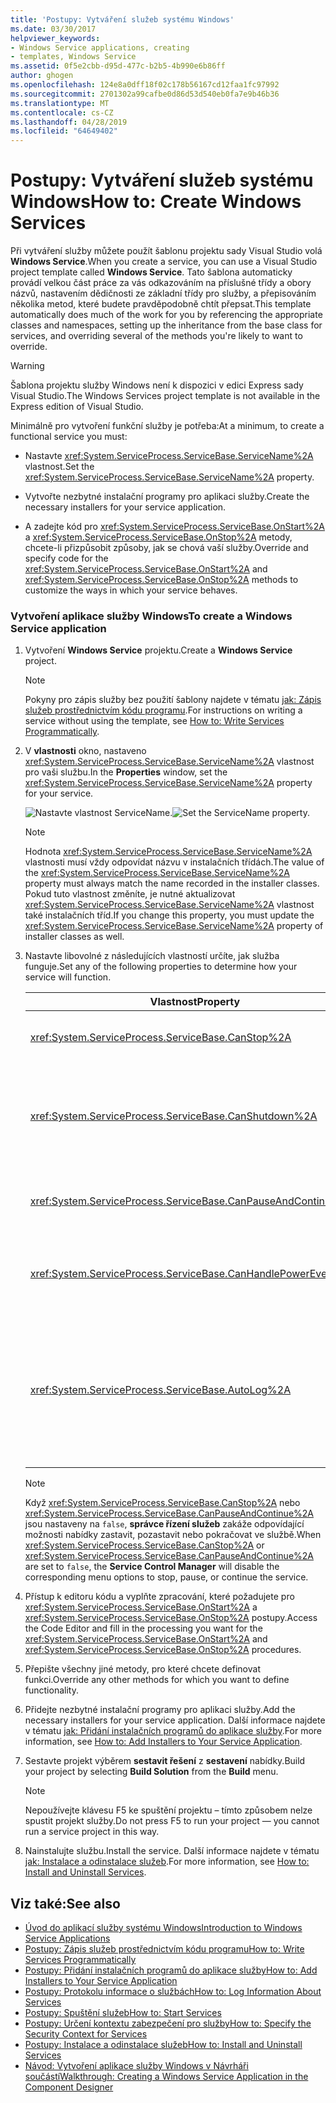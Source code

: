 ```yaml
---
title: 'Postupy: Vytváření služeb systému Windows'
ms.date: 03/30/2017
helpviewer_keywords:
- Windows Service applications, creating
- templates, Windows Service
ms.assetid: 0f5e2cbb-d95d-477c-b2b5-4b990e6b86ff
author: ghogen
ms.openlocfilehash: 124e8a0dff18f02c178b56167cd12faa1fc97992
ms.sourcegitcommit: 2701302a99cafbe0d86d53d540eb0fa7e9b46b36
ms.translationtype: MT
ms.contentlocale: cs-CZ
ms.lasthandoff: 04/28/2019
ms.locfileid: "64649402"
---
```

# <a name="how-to-create-windows-services"></a><span data-ttu-id="617b3-102">Postupy: Vytváření služeb systému Windows</span><span class="sxs-lookup"><span data-stu-id="617b3-102">How to: Create Windows Services</span></span>
<span data-ttu-id="617b3-103">Při vytváření služby můžete použít šablonu projektu sady Visual Studio volá **Windows Service**.</span><span class="sxs-lookup"><span data-stu-id="617b3-103">When you create a service, you can use a Visual Studio project template called **Windows Service**.</span></span> <span data-ttu-id="617b3-104">Tato šablona automaticky provádí velkou část práce za vás odkazováním na příslušné třídy a obory názvů, nastavením dědičnosti ze základní třídy pro služby, a přepisováním několika metod, které budete pravděpodobně chtít přepsat.</span><span class="sxs-lookup"><span data-stu-id="617b3-104">This template automatically does much of the work for you by referencing the appropriate classes and namespaces, setting up the inheritance from the base class for services, and overriding several of the methods you're likely to want to override.</span></span>  
  
> [!WARNING]
>  <span data-ttu-id="617b3-105">Šablona projektu služby Windows není k dispozici v edici Express sady Visual Studio.</span><span class="sxs-lookup"><span data-stu-id="617b3-105">The Windows Services project template is not available in the Express edition of Visual Studio.</span></span>  
  
 <span data-ttu-id="617b3-106">Minimálně pro vytvoření funkční služby je potřeba:</span><span class="sxs-lookup"><span data-stu-id="617b3-106">At a minimum, to create a functional service you must:</span></span>  
  
- <span data-ttu-id="617b3-107">Nastavte <xref:System.ServiceProcess.ServiceBase.ServiceName%2A> vlastnost.</span><span class="sxs-lookup"><span data-stu-id="617b3-107">Set the <xref:System.ServiceProcess.ServiceBase.ServiceName%2A> property.</span></span>  
  
- <span data-ttu-id="617b3-108">Vytvořte nezbytné instalační programy pro aplikaci služby.</span><span class="sxs-lookup"><span data-stu-id="617b3-108">Create the necessary installers for your service application.</span></span>  
  
- <span data-ttu-id="617b3-109">A zadejte kód pro <xref:System.ServiceProcess.ServiceBase.OnStart%2A> a <xref:System.ServiceProcess.ServiceBase.OnStop%2A> metody, chcete-li přizpůsobit způsoby, jak se chová vaší služby.</span><span class="sxs-lookup"><span data-stu-id="617b3-109">Override and specify code for the <xref:System.ServiceProcess.ServiceBase.OnStart%2A> and <xref:System.ServiceProcess.ServiceBase.OnStop%2A> methods to customize the ways in which your service behaves.</span></span>  
  
### <a name="to-create-a-windows-service-application"></a><span data-ttu-id="617b3-110">Vytvoření aplikace služby Windows</span><span class="sxs-lookup"><span data-stu-id="617b3-110">To create a Windows Service application</span></span>  
  
1. <span data-ttu-id="617b3-111">Vytvoření **Windows Service** projektu.</span><span class="sxs-lookup"><span data-stu-id="617b3-111">Create a **Windows Service** project.</span></span>  
  
    > [!NOTE]
    >  <span data-ttu-id="617b3-112">Pokyny pro zápis služby bez použití šablony najdete v tématu [jak: Zápis služeb prostřednictvím kódu programu](../../../docs/framework/windows-services/how-to-write-services-programmatically.md).</span><span class="sxs-lookup"><span data-stu-id="617b3-112">For instructions on writing a service without using the template, see [How to: Write Services Programmatically](../../../docs/framework/windows-services/how-to-write-services-programmatically.md).</span></span>  
  
2. <span data-ttu-id="617b3-113">V **vlastnosti** okno, nastaveno <xref:System.ServiceProcess.ServiceBase.ServiceName%2A> vlastnost pro vaši službu.</span><span class="sxs-lookup"><span data-stu-id="617b3-113">In the **Properties** window, set the <xref:System.ServiceProcess.ServiceBase.ServiceName%2A> property for your service.</span></span>  
  
     <span data-ttu-id="617b3-114">![Nastavte vlastnost ServiceName. ](../../../docs/framework/windows-services/media/windowsservice-servicename.PNG "WindowsService_ServiceName")</span><span class="sxs-lookup"><span data-stu-id="617b3-114">![Set the ServiceName property.](../../../docs/framework/windows-services/media/windowsservice-servicename.PNG "WindowsService_ServiceName")</span></span>  
  
    > [!NOTE]
    >  <span data-ttu-id="617b3-115">Hodnota <xref:System.ServiceProcess.ServiceBase.ServiceName%2A> vlastnosti musí vždy odpovídat názvu v instalačních třídách.</span><span class="sxs-lookup"><span data-stu-id="617b3-115">The value of the <xref:System.ServiceProcess.ServiceBase.ServiceName%2A> property must always match the name recorded in the installer classes.</span></span> <span data-ttu-id="617b3-116">Pokud tuto vlastnost změníte, je nutné aktualizovat <xref:System.ServiceProcess.ServiceBase.ServiceName%2A> vlastnost také instalačních tříd.</span><span class="sxs-lookup"><span data-stu-id="617b3-116">If you change this property, you must update the <xref:System.ServiceProcess.ServiceBase.ServiceName%2A> property of installer classes as well.</span></span>  
  
3. <span data-ttu-id="617b3-117">Nastavte libovolné z následujících vlastností určíte, jak služba funguje.</span><span class="sxs-lookup"><span data-stu-id="617b3-117">Set any of the following properties to determine how your service will function.</span></span>  
  
    |<span data-ttu-id="617b3-118">Vlastnost</span><span class="sxs-lookup"><span data-stu-id="617b3-118">Property</span></span>|<span data-ttu-id="617b3-119">Nastavení</span><span class="sxs-lookup"><span data-stu-id="617b3-119">Setting</span></span>|  
    |--------------|-------------|  
    |<xref:System.ServiceProcess.ServiceBase.CanStop%2A>|<span data-ttu-id="617b3-120">`True` Chcete-li určit, že služba bude přijímat žádosti o zastavení činnosti; `false` zabránit zastavení služby.</span><span class="sxs-lookup"><span data-stu-id="617b3-120">`True` to indicate that the service will accept requests to stop running; `false` to prevent the service from being stopped.</span></span>|  
    |<xref:System.ServiceProcess.ServiceBase.CanShutdown%2A>|<span data-ttu-id="617b3-121">`True` k označení, že služba chce obdržet oznámení, při vypnutí počítače, ve kterém žije, aby mohla volat <xref:System.ServiceProcess.ServiceBase.OnShutdown%2A> postup.</span><span class="sxs-lookup"><span data-stu-id="617b3-121">`True` to indicate that the service wants to receive notification when the computer on which it lives shuts down, enabling it to call the <xref:System.ServiceProcess.ServiceBase.OnShutdown%2A> procedure.</span></span>|  
    |<xref:System.ServiceProcess.ServiceBase.CanPauseAndContinue%2A>|<span data-ttu-id="617b3-122">`True` Chcete-li určit, že služba bude přijímat žádosti o pozastavení nebo obnovení činnosti; `false` zabránit službě pozastavit a obnovit.</span><span class="sxs-lookup"><span data-stu-id="617b3-122">`True` to indicate that the service will accept requests to pause or to resume running; `false` to prevent the service from being paused and resumed.</span></span>|  
    |<xref:System.ServiceProcess.ServiceBase.CanHandlePowerEvent%2A>|<span data-ttu-id="617b3-123">`True` k označení, že služba může zpracovat oznámení změny stavu napájení počítače; `false` zabránit službě dostávat oznámení těchto změn.</span><span class="sxs-lookup"><span data-stu-id="617b3-123">`True` to indicate that the service can handle notification of changes to the computer's power status; `false` to prevent the service from being notified of these changes.</span></span>|  
    |<xref:System.ServiceProcess.ServiceBase.AutoLog%2A>|<span data-ttu-id="617b3-124">`True` pro zápis informačních položek do protokolu událostí aplikace, když služba provede akci; `false` zakázat tuto funkci.</span><span class="sxs-lookup"><span data-stu-id="617b3-124">`True` to write informational entries to the Application event log when your service performs an action; `false` to disable this functionality.</span></span> <span data-ttu-id="617b3-125">Další informace najdete v tématu [jak: Protokolování informací o službách](../../../docs/framework/windows-services/how-to-log-information-about-services.md).</span><span class="sxs-lookup"><span data-stu-id="617b3-125">For more information, see [How to: Log Information About Services](../../../docs/framework/windows-services/how-to-log-information-about-services.md).</span></span> <span data-ttu-id="617b3-126">**Poznámka:**  Ve výchozím nastavení <xref:System.ServiceProcess.ServiceBase.AutoLog%2A> je nastavena na `true`.</span><span class="sxs-lookup"><span data-stu-id="617b3-126">**Note:**  By default, <xref:System.ServiceProcess.ServiceBase.AutoLog%2A> is set to `true`.</span></span>|  
  
    > [!NOTE]
    >  <span data-ttu-id="617b3-127">Když <xref:System.ServiceProcess.ServiceBase.CanStop%2A> nebo <xref:System.ServiceProcess.ServiceBase.CanPauseAndContinue%2A> jsou nastaveny na `false`, **správce řízení služeb** zakáže odpovídající možnosti nabídky zastavit, pozastavit nebo pokračovat ve službě.</span><span class="sxs-lookup"><span data-stu-id="617b3-127">When <xref:System.ServiceProcess.ServiceBase.CanStop%2A> or <xref:System.ServiceProcess.ServiceBase.CanPauseAndContinue%2A> are set to `false`, the **Service Control Manager** will disable the corresponding menu options to stop, pause, or continue the service.</span></span>  
  
4. <span data-ttu-id="617b3-128">Přístup k editoru kódu a vyplňte zpracování, které požadujete pro <xref:System.ServiceProcess.ServiceBase.OnStart%2A> a <xref:System.ServiceProcess.ServiceBase.OnStop%2A> postupy.</span><span class="sxs-lookup"><span data-stu-id="617b3-128">Access the Code Editor and fill in the processing you want for the <xref:System.ServiceProcess.ServiceBase.OnStart%2A> and <xref:System.ServiceProcess.ServiceBase.OnStop%2A> procedures.</span></span>  
  
5. <span data-ttu-id="617b3-129">Přepište všechny jiné metody, pro které chcete definovat funkci.</span><span class="sxs-lookup"><span data-stu-id="617b3-129">Override any other methods for which you want to define functionality.</span></span>  
  
6. <span data-ttu-id="617b3-130">Přidejte nezbytné instalační programy pro aplikaci služby.</span><span class="sxs-lookup"><span data-stu-id="617b3-130">Add the necessary installers for your service application.</span></span> <span data-ttu-id="617b3-131">Další informace najdete v tématu [jak: Přidání instalačních programů do aplikace služby](../../../docs/framework/windows-services/how-to-add-installers-to-your-service-application.md).</span><span class="sxs-lookup"><span data-stu-id="617b3-131">For more information, see [How to: Add Installers to Your Service Application](../../../docs/framework/windows-services/how-to-add-installers-to-your-service-application.md).</span></span>  
  
7. <span data-ttu-id="617b3-132">Sestavte projekt výběrem **sestavit řešení** z **sestavení** nabídky.</span><span class="sxs-lookup"><span data-stu-id="617b3-132">Build your project by selecting **Build Solution** from the **Build** menu.</span></span>  
  
    > [!NOTE]
    >  <span data-ttu-id="617b3-133">Nepoužívejte klávesu F5 ke spuštění projektu – tímto způsobem nelze spustit projekt služby.</span><span class="sxs-lookup"><span data-stu-id="617b3-133">Do not press F5 to run your project — you cannot run a service project in this way.</span></span>  
  
8. <span data-ttu-id="617b3-134">Nainstalujte službu.</span><span class="sxs-lookup"><span data-stu-id="617b3-134">Install the service.</span></span> <span data-ttu-id="617b3-135">Další informace najdete v tématu [jak: Instalace a odinstalace služeb](../../../docs/framework/windows-services/how-to-install-and-uninstall-services.md).</span><span class="sxs-lookup"><span data-stu-id="617b3-135">For more information, see [How to: Install and Uninstall Services](../../../docs/framework/windows-services/how-to-install-and-uninstall-services.md).</span></span>  
  
## <a name="see-also"></a><span data-ttu-id="617b3-136">Viz také:</span><span class="sxs-lookup"><span data-stu-id="617b3-136">See also</span></span>

- [<span data-ttu-id="617b3-137">Úvod do aplikací služby systému Windows</span><span class="sxs-lookup"><span data-stu-id="617b3-137">Introduction to Windows Service Applications</span></span>](../../../docs/framework/windows-services/introduction-to-windows-service-applications.md)
- [<span data-ttu-id="617b3-138">Postupy: Zápis služeb prostřednictvím kódu programu</span><span class="sxs-lookup"><span data-stu-id="617b3-138">How to: Write Services Programmatically</span></span>](../../../docs/framework/windows-services/how-to-write-services-programmatically.md)
- [<span data-ttu-id="617b3-139">Postupy: Přidání instalačních programů do aplikace služby</span><span class="sxs-lookup"><span data-stu-id="617b3-139">How to: Add Installers to Your Service Application</span></span>](../../../docs/framework/windows-services/how-to-add-installers-to-your-service-application.md)
- [<span data-ttu-id="617b3-140">Postupy: Protokolu informace o službách</span><span class="sxs-lookup"><span data-stu-id="617b3-140">How to: Log Information About Services</span></span>](../../../docs/framework/windows-services/how-to-log-information-about-services.md)
- [<span data-ttu-id="617b3-141">Postupy: Spuštění služeb</span><span class="sxs-lookup"><span data-stu-id="617b3-141">How to: Start Services</span></span>](../../../docs/framework/windows-services/how-to-start-services.md)
- [<span data-ttu-id="617b3-142">Postupy: Určení kontextu zabezpečení pro služby</span><span class="sxs-lookup"><span data-stu-id="617b3-142">How to: Specify the Security Context for Services</span></span>](../../../docs/framework/windows-services/how-to-specify-the-security-context-for-services.md)
- [<span data-ttu-id="617b3-143">Postupy: Instalace a odinstalace služeb</span><span class="sxs-lookup"><span data-stu-id="617b3-143">How to: Install and Uninstall Services</span></span>](../../../docs/framework/windows-services/how-to-install-and-uninstall-services.md)
- [<span data-ttu-id="617b3-144">Návod: Vytvoření aplikace služby Windows v Návrháři součástí</span><span class="sxs-lookup"><span data-stu-id="617b3-144">Walkthrough: Creating a Windows Service Application in the Component Designer</span></span>](../../../docs/framework/windows-services/walkthrough-creating-a-windows-service-application-in-the-component-designer.md)
